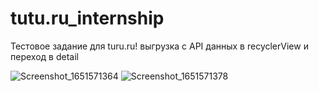 # tutu.ru_internship

Тестовое задание для turu.ru! выгрузка с API данных в recyclerView и переход в detail

![Screenshot_1651571364](https://user-images.githubusercontent.com/68413503/166434089-92f671b2-598b-40d1-b943-a485386315bc.png)
![Screenshot_1651571378](https://user-images.githubusercontent.com/68413503/166434095-99e62e55-9f73-4efd-811a-b6b52d0c13b0.png)
